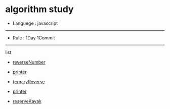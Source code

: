 # algorithm study

- Languege : javascript
----
- Rule : 1Day 1Commit
----
list

- [reverseNumber](https://github.com/Reone1/algo/tree/master/reverseNumber)

- [printer](https://github.com/Reone1/algo/tree/master/printer)

- [ternaryReverse](https://github.com/Reone1/algo/tree/master/ternaryReverse)

- [printer](https://github.com/Reone1/algo/tree/master/newId)


- [reserveKayak](https://github.com/Reone1/algo/tree/master/reserveKayak)